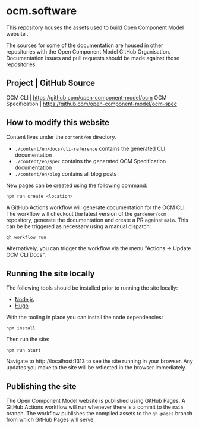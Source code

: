 # ocm.software

This repository houses the assets used to build Open Component Model website [](https://ocm.sofware).

The sources for some of the documentation are housed in other repositories with the Open Component Model GitHub Organisation. Documentation issues and pull requests should be made against those repositories.

Project             | GitHub Source
---------------------------
OCM CLI             | <https://github.com/open-component-model/ocm>
OCM Specification   | <https://github.com/open-component-model/ocm-spec>

## How to modify this website

Content lives under the `content/en` directory.

- `./content/en/docs/cli-reference` contains the generated CLI documentation
- `./content/en/spec` contains the generated OCM Specification documentation
- `./content/en/blog` contains all blog posts


New pages can be created using the following command:

```bash
npm run create <location>
```

A GitHub Actions workflow will generate documentation for the OCM CLI. The workflow will checkout the latest version of the `gardener/ocm` repository, generate the documentation and create a PR against `main`. This can be be triggered as necessary using a manual dispatch:

`gh workflow run`

Alternatively, you can trigger the workflow via the menu "Actions -> Update OCM CLI Docs".

## Running the site locally

The following tools should be installed prior to running the site locally:
- [Node.js](https://docs.npmjs.com/getting-started)
- [Hugo](https://gohugo.io/)

With the tooling in place you can install the node dependencies:

`npm install`

Then run the site:

`npm run start`

Navigate to http://localhost:1313 to see the site running in your browser. Any updates you make to the site will be reflected in the browser immediately.

## Publishing the site

The Open Component Model website is published using GitHub Pages. A GitHub Actions workflow will run whenever there is a commit to the `main` branch. The workflow publishes the compiled assets to the `gh-pages` branch from which GitHub Pages will serve.
